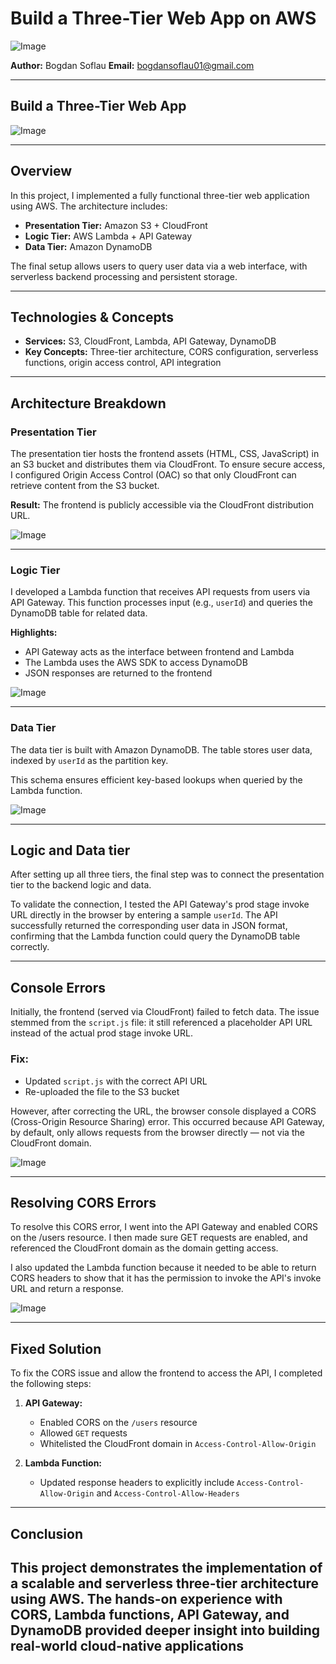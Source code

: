 # Build a Three-Tier Web App on AWS

![Image](https://i.imgur.com/HhuEWsX.png)

**Author:** Bogdan Soflau 
**Email:** bogdansoflau01@gmail.com

---

## Build a Three-Tier Web App

![Image](https://i.imgur.com/wgeFEd3.png)

---


## Overview

In this project, I implemented a fully functional three-tier web application using AWS. The architecture includes:

- **Presentation Tier:** Amazon S3 + CloudFront 
- **Logic Tier:** AWS Lambda + API Gateway 
- **Data Tier:** Amazon DynamoDB

The final setup allows users to query user data via a web interface, with serverless backend processing and persistent storage.

---

## Technologies & Concepts

- **Services:** S3, CloudFront, Lambda, API Gateway, DynamoDB 
- **Key Concepts:** Three-tier architecture, CORS configuration, serverless functions, origin access control, API integration 

---

## Architecture Breakdown

### Presentation Tier

The presentation tier hosts the frontend assets (HTML, CSS, JavaScript) in an S3 bucket and distributes them via CloudFront. 
To ensure secure access, I configured Origin Access Control (OAC) so that only CloudFront can retrieve content from the S3 bucket.

**Result:** The frontend is publicly accessible via the CloudFront distribution URL.

![Image](https://i.imgur.com/gWMHHib_d.png?maxwidth=520&shape=thumb&fidelity=high)

---

###  Logic Tier

I developed a Lambda function that receives API requests from users via API Gateway. This function processes input (e.g., `userId`) and queries the DynamoDB table for related data.

**Highlights:**

- API Gateway acts as the interface between frontend and Lambda 
- The Lambda uses the AWS SDK to access DynamoDB 
- JSON responses are returned to the frontend

![Image](https://i.imgur.com/mtqXsT7.png)

---

### Data Tier

The data tier is built with Amazon DynamoDB. The table stores user data, indexed by `userId` as the partition key.

This schema ensures efficient key-based lookups when queried by the Lambda function.


![Image](https://i.imgur.com/XbJg7GK.png)

---

## Logic and Data tier

After setting up all three tiers, the final step was to connect the presentation tier to the backend logic and data.

To validate the connection, I tested the API Gateway's prod stage invoke URL directly in the browser by entering a sample `userId`. The API successfully returned the corresponding user data in JSON format, confirming that the Lambda function could query the DynamoDB table correctly.

---
## Console Errors

Initially, the frontend (served via CloudFront) failed to fetch data. The issue stemmed from the `script.js` file: it still referenced a placeholder API URL instead of the actual prod stage invoke URL.

###  Fix:
- Updated `script.js` with the correct API URL
- Re-uploaded the file to the S3 bucket

However, after correcting the URL, the browser console displayed a CORS (Cross-Origin Resource Sharing) error. This occurred because API Gateway, by default, only allows requests from the browser directly — not via the CloudFront domain.


![Image](https://i.imgur.com/PLgTn8y.png)

---

## Resolving CORS Errors

To resolve this CORS error, I went into the API Gateway and enabled CORS on the /users resource. I then made sure GET requests are enabled, and referenced the CloudFront domain as the domain getting access.

I also updated the Lambda function because it needed to be able to return CORS headers to show that it has the permission to invoke the API's invoke URL and return a response.

![Image](https://i.imgur.com/yMIZxtA.png)

---

## Fixed Solution

To fix the CORS issue and allow the frontend to access the API, I completed the following steps:

1. **API Gateway:** 
   - Enabled CORS on the `/users` resource 
   - Allowed `GET` requests 
   - Whitelisted the CloudFront domain in `Access-Control-Allow-Origin`

2. **Lambda Function:** 
   - Updated response headers to explicitly include `Access-Control-Allow-Origin` and `Access-Control-Allow-Headers`

---

## Conclusion

This project demonstrates the implementation of a scalable and serverless three-tier architecture using AWS. The hands-on experience with CORS, Lambda functions, API Gateway, and DynamoDB provided deeper insight into building real-world cloud-native applications
---
